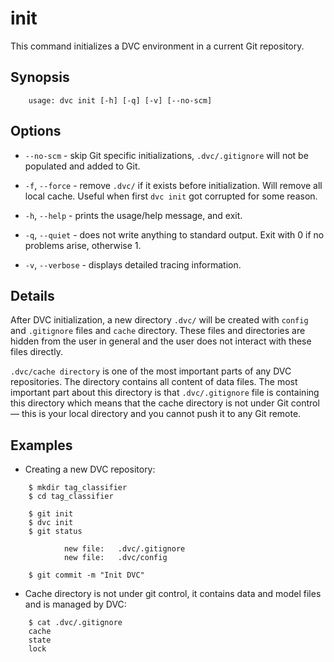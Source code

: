 # init

This command initializes a DVC environment in a current Git repository.

## Synopsis

```usage
    usage: dvc init [-h] [-q] [-v] [--no-scm]
```

## Options

* `--no-scm` - skip Git specific initializations, `.dvc/.gitignore` will not be
populated and added to Git.

* `-f`, `--force` - remove `.dvc/` if it exists before initialization. Will
  remove all local cache. Useful when first `dvc init` got corrupted for some
  reason.

* `-h`, `--help` - prints the usage/help message, and exit.

* `-q`, `--quiet` - does not write anything to standard output. Exit with 0 if
  no problems arise, otherwise 1.

* `-v`, `--verbose` - displays detailed tracing information.

## Details

After DVC initialization, a new directory `.dvc/` will be created with `config`
and `.gitignore` files and `cache` directory. These files and directories are
hidden from the user in general and the user does not interact with these files
directly.

`.dvc/cache directory` is one of the most important parts of any DVC
repositories. The directory contains all content of data files. The most
important part about this directory is that `.dvc/.gitignore` file is containing
this directory which means that the cache directory is not under Git control —
this is your local directory and you cannot push it to any Git remote.

## Examples

* Creating a new DVC repository:

```dvc
    $ mkdir tag_classifier
    $ cd tag_classifier

    $ git init
    $ dvc init
    $ git status

            new file:   .dvc/.gitignore
            new file:   .dvc/config

    $ git commit -m "Init DVC"
```

* Cache directory is not under git control, it contains data and model files and
is managed by DVC:

```dvc
    $ cat .dvc/.gitignore
    cache
    state
    lock
```
